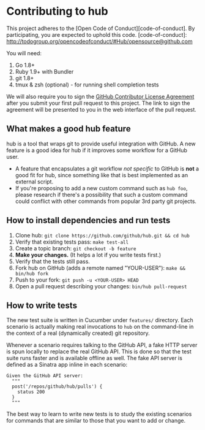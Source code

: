 Contributing to hub
===================

This project adheres to the [Open Code of Conduct][code-of-conduct]. By participating, you are expected to uphold this code.
[code-of-conduct]: http://todogroup.org/opencodeofconduct/#Hub/opensource@github.com

You will need:

1. Go 1.8+
1. Ruby 1.9+ with Bundler
2. git 1.8+
3. tmux & zsh (optional) - for running shell completion tests

We will also require you to sign the [GitHub Contributor License Agreement](https://cla.github.com/)
after you submit your first pull request to this project. The link to sign the
agreement will be presented to you in the web interface of the pull request.

## What makes a good hub feature

hub is a tool that wraps git to provide useful integration with GitHub. A new
feature is a good idea for hub if it improves some workflow for a GitHub user.

* A feature that encapsulates a git workflow *not specific* to GitHub is **not**
  a good fit for hub, since something like that is best implemented as an
  external script.
* If you're proposing to add a new custom command such as `hub foo`, please
  research if there's a possibility that such a custom command could conflict
  with other commands from popular 3rd party git projects.

## How to install dependencies and run tests

1. Clone hub:
    `git clone https://github.com/github/hub.git && cd hub`
2. Verify that existing tests pass:
    `make test-all`
3. Create a topic branch:
    `git checkout -b feature`
4. **Make your changes.**
   (It helps a lot if you write tests first.)
5. Verify that the tests still pass.
6. Fork hub on GitHub (adds a remote named "YOUR-USER"):
    `make && bin/hub fork`
7. Push to your fork:
    `git push -u <YOUR-USER> HEAD`
8. Open a pull request describing your changes:
    `bin/hub pull-request`

## How to write tests

The new test suite is written in Cucumber under `features/` directory. Each
scenario is actually making real invocations to `hub` on the command-line in the
context of a real (dynamically created) git repository.

Whenever a scenario requires talking to the GitHub API, a fake HTTP server is
spun locally to replace the real GitHub API. This is done so that the test suite
runs faster and is available offline as well. The fake API server is defined
as a Sinatra app inline in each scenario:

```
Given the GitHub API server:
  """
  post('/repos/github/hub/pulls') {
    status 200
  }
  """
```

The best way to learn to write new tests is to study the existing scenarios for
commands that are similar to those that you want to add or change.
